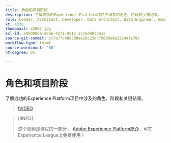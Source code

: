 ```yaml
---
title: 角色和项目阶段
description: 了解成功的Experience Platform项目中涉及的角色、阶段和关键结果。
role: Leader, Architect, Developer, Data Architect, Data Engineer, Admin, User
kt: 4338
thumbnail: 32807.jpg
exl-id: a800886b-e9a6-4271-921c-2cc6d4033a1a
source-git-commit: cc7a77c4dd380ae1bc23dc75608e8e2224dfe78c
workflow-type: tm+mt
source-wordcount: '60'
ht-degree: 6%

---
```


# 角色和项目阶段

了解成功的Experience Platform项目中涉及的角色、阶段和关键结果。

>[!VIDEO](https://video.tv.adobe.com/v/32807?quality=12&learn=on)

>[!INFO]
>
> 这个视频是课程的一部分， [Adobe Experience Platform简介](https://experienceleague.adobe.com/?recommended=ExperiencePlatform-U-1-2020.1)，可在Experience League上免费使用！

